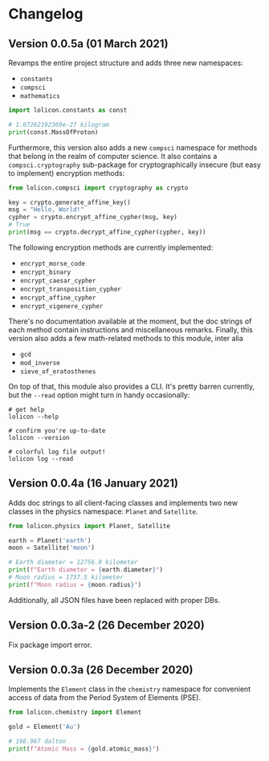 # Changelog

## Version 0.0.5a (01 March 2021)

Revamps the entire project structure and adds three new namespaces:

- `constants`
- `compsci`
- `mathematics`

```python
import lolicon.constants as const

# 1.67262192369e-27 kilogram
print(const.MassOfProton)
```

Furthermore, this version also adds a new `compsci` namespace for methods that
belong in the realm of computer science. It also contains a `compsci.cryptography`
sub-package for cryptographically insecure (but easy to implement) encryption methods:

```python
from lolicon.compsci import cryptography as crypto

key = crypto.generate_affine_key()
msg = "Hello, World!"
cypher = crypto.encrypt_affine_cypher(msg, key)
# True
print(msg == crypto.decrypt_affine_cypher(cypher, key))
```

The following encryption methods are currently implemented:

- `encrypt_morse_code`
- `encrypt_binary`
- `encrypt_caesar_cypher`
- `encrypt_transposition_cypher`
- `encrypt_affine_cypher`
- `encrypt_vigenere_cypher`

There's no documentation available at the moment, but the doc strings of each
method contain instructions and miscellaneous remarks. Finally, this version also
adds a few math-related methods to this module, inter alia

- `gcd`
- `mod_inverse`
- `sieve_of_eratosthenes`
  
On top of that, this module also provides a CLI. It's pretty barren currently,
but the `--read` option might turn in handy occasionally:

```cli
# get help
lolicon --help

# confirm you're up-to-date
lolicon --version

# colorful log file output!
lolicon log --read
```

## Version 0.0.4a (16 January 2021)

Adds doc strings to all client-facing classes and implements two new classes in
the physics namespace: `Planet` and `Satellite`.

```python
from lolicon.physics import Planet, Satellite

earth = Planet('earth')
moon = Satellite('moon')

# Earth diameter = 12756.0 kilometer
print(f"Earth diameter = {earth.diameter}")
# Moon radius = 1737.5 kilometer
print(f"Moon radius = {moon.radius}")
```

Additionally, all JSON files have been replaced with proper DBs.

## Version 0.0.3a-2 (26 December 2020)

Fix package import error.

## Version 0.0.3a (26 December 2020)

Implements the `Element` class in the `chemistry` namespace for convenient access
of data from the Period System of Elements (PSE).

```python
from lolicon.chemistry import Element

gold = Element('Au')

# 196.967 dalton
print(f"Atomic Mass = {gold.atomic_mass}")
```
